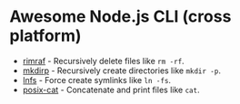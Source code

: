 # Awesome Node.js CLI (cross platform)

- [rimraf](https://github.com/isaacs/rimraf) - Recursively delete files like `rm -rf`.
- [mkdirp](https://github.com/substack/node-mkdirp) - Recursively create directories like `mkdir -p`.
- [lnfs](https://github.com/kevva/lnfs) - Force create symlinks like `ln -fs`.
- [posix-cat](https://github.com/shama/posix-cat) - Concatenate and print files like `cat`.
